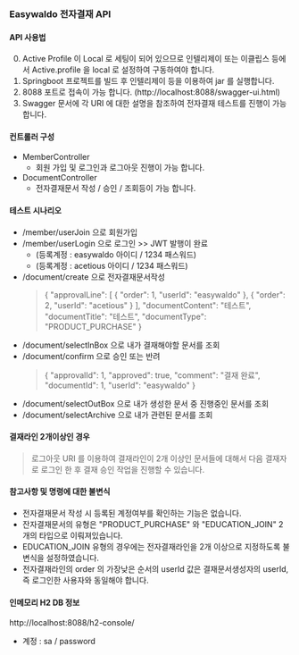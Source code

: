 ### Easywaldo 전자결재 API

#### API 사용법
0. Active Profile 이 Local 로 세팅이 되어 있으므로 인텔리제이 또는 이클립스 등에서 Active.profile 을 local 로 설정하여 구동하여야 합니다.
1. Springboot 프로젝트를 빌드 후 인텔리제이 등을 이용하여 jar 를 실행합니다.
2. 8088 포트로 접속이 가능 합니다. (http://localhost:8088/swagger-ui.html)
3. Swagger 문서에 각 URI 에 대한 설명을 참조하여 전자결재 테스트를 진행이 가능 합니다.

#### 컨트롤러 구성
- MemberController
  - 회원 가입 및 로그인과 로그아웃 진행이 가능 합니다.
- DocumentController
  - 전자결재문서 작성 / 승인 / 조회등이 가능 합니다.
    
#### 테스트 시나리오
- /member/userJoin 으로 회원가입
- /member/userLogin 으로 로그인 >> JWT 발행이 완료 
  - (등록계정 : easywaldo 아이디  / 1234 패스워드)
  - (등록계정 : acetious 아이디  / 1234 패스워드)
- /document/create 으로 전자결재문서작성
  >{
  "approvalLine": [
  {
  "order": 1,
  "userId": "easywaldo"
  },
  {
  "order": 2,
  "userId": "acetious"
  }
  ],
  "documentContent": "테스트",
  "documentTitle": "테스트",
  "documentType": "PRODUCT_PURCHASE"
  }
- /document/selectInBox 으로 내가 결재해야할 문서를 조회
- /document/confirm 으로 승인 또는 반려
  > {
  "approvalId": 1,
  "approved": true,
  "comment": "결재 완료",
  "documentId": 1,
  "userId": "easywaldo"
  }
- /document/selectOutBox 으로 내가 생성한 문서 중 진행중인 문서를 조회
- /document/selectArchive 으로 내가 관련된 문서를 조회


#### 결재라인 2개이상인 경우
> 로그아웃 URI 를 이용하여 결재라인이 2개 이상인 문서들에 대해서 다음 결재자로 로그인 한 후
> 결재 승인 작업을 진행할 수 있습니다.


#### 참고사항 및 명령에 대한 불변식
- 전자결재문서 작성 시 등록된 계정여부를 확인하는 기능은 없습니다.
- 잔자결재문서의 유형은 "PRODUCT_PURCHASE" 와 "EDUCATION_JOIN" 2개의 타입으로 이뤄져있습니다.
- EDUCATION_JOIN 유형의 경우에는 전자결재라인을 2개 이상으로 지정하도록 불변식을 설정하였습니다.
- 전자결재라인의 order 의 가장낮은 순서의 userId 값은 결재문서생성자의 userId, 즉 로그인한 사용자와 동일해야 합니다.



#### 인메모리 H2 DB 정보
http://localhost:8088/h2-console/
- 계정 : sa / password


